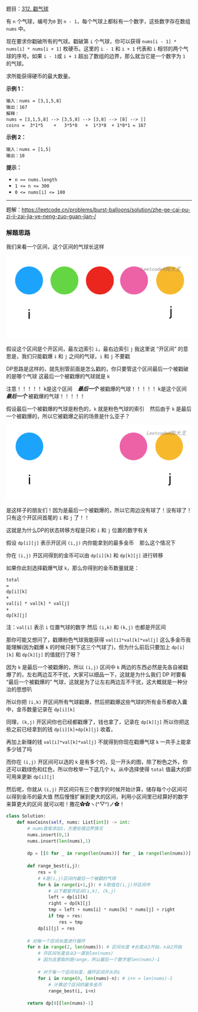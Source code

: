 题目：[312. 戳气球](https://leetcode.cn/problems/burst-balloons/)

有 `n` 个气球，编号为`0` 到 `n - 1`，每个气球上都标有一个数字，这些数字存在数组 `nums` 中。

现在要求你戳破所有的气球。戳破第 `i` 个气球，你可以获得 `nums[i - 1] * nums[i] * nums[i + 1]` 枚硬币。这里的 `i - 1` 和 `i + 1` 代表和 `i` 相邻的两个气球的序号。如果 `i - 1`或 `i + 1` 超出了数组的边界，那么就当它是一个数字为 `1` 的气球。

求所能获得硬币的最大数量。

**示例 1：**

```
输入：nums = [3,1,5,8]
输出：167
解释：
nums = [3,1,5,8] --> [3,5,8] --> [3,8] --> [8] --> []
coins =  3*1*5    +   3*5*8   +  1*3*8  + 1*8*1 = 167
```

**示例 2：**

```
输入：nums = [1,5]
输出：10
```

**提示：**

- `n == nums.length`
- `1 <= n <= 300`
- `0 <= nums[i] <= 100`

---

题解：https://leetcode.cn/problems/burst-balloons/solution/zhe-ge-cai-pu-zi-ji-zai-jia-ye-neng-zuo-guan-jian-/

### 解题思路

我们来看一个区间，这个区间的气球长这样

![](../../img/312.png)

假设这个区间是个开区间，最左边索引 `i`，最右边索引 `j`
我这里说 “开区间” 的意思是，我们只能戳爆 `i` 和 `j` 之间的气球，`i` 和 `j` 不要戳

DP思路是这样的，就先别管前面是怎么戳的，你只要管这个区间最后一个被戳破的是哪个气球
这最后一个被戳爆的气球就是 `k`

注意！！！！！
k是这个区间   ***最后一个***  被戳爆的气球！！！！！
k是这个区间   ***最后一个***  被戳爆的气球！！！！！

假设最后一个被戳爆的气球是粉色的，`k` 就是粉色气球的索引
 
然后由于 `k` 是最后一个被戳爆的，所以它被戳爆之前的场景是什么亚子？

![](../../img/312-2.png)

是这样子的朋友们！因为是最后一个被戳爆的，所以它周边没有球了！没有球了！只有这个开区间首尾的 `i` 和 `j` 了！！

这就是为什么DP的状态转移方程是只和 `i` 和 `j` 位置的数字有关

假设 `dp[i][j]` 表示开区间 `(i,j)` 内你能拿到的最多金币
 
那么这个情况下

你在 `(i,j)` 开区间得到的金币可以由 `dp[i][k]` 和 `dp[k][j]` 进行转移

如果你此刻选择戳爆气球 `k`，那么你得到的金币数量就是：

```
total
=
dp[i][k]
+
val[i] * val[k] * val[j]
+
dp[k][j]
```

注：`val[i]` 表示 `i` 位置气球的数字
然后 `(i,k)` 和 `(k,j)` 也都是开区间

那你可能又想问了，戳爆粉色气球我能获得 `val[i]*val[k]*val[j]` 这么多金币我能理解(因为戳爆 `k` 的时候只剩下这三个气球了)，但为什么前后只要加上 `dp[i][k]` 和 `dp[k][j]` 的值就行了呀？

因为 `k` 是最后一个被戳爆的，所以 `(i,j)` 区间中 `k` 两边的东西必然是先各自被戳爆了的，左右两边互不干扰，大家可以细品一下，这就是为什么我们 DP 时要看 “最后一个被戳爆的” 气球，这就是为了让左右两边互不干扰，这大概就是一种分治的思想叭

所以你把 `(i,k)` 开区间所有气球戳爆，然后把戳爆这些气球的所有金币都收入囊中，金币数量记录在 `dp[i][k]`

同理，`(k,j)` 开区间你也已经都戳爆了，钱也拿了，记录在 `dp[k][j]`
所以你把这些之前已经拿到的钱 `dp[i][k]+dp[k][j]` 收着，

再加上新赚的钱 `val[i]*val[k]*val[j]` 不就得到你现在戳爆气球 `k` 一共手上能拿多少钱了吗
 

而你在 `(i,j)` 开区间可以选的 `k` 是有多个的，见一开头的图，除了粉色之外，你还可以戳绿色和红色，所以你枚举一下这几个 `k`，从中选择使得 `total` 值最大的即可用来更新 `dp[i][j]`

然后呢，你就从 `(i,j)` 开区间只有三个数字的时候开始计算，储存每个小区间可以得到金币的最大值
然后慢慢扩展到更大的区间，利用小区间里已经算好的数字来算更大的区间
就可以啦！撒花✿✿ヽ(^▽^)ノ✿！

```python
class Solution:
    def maxCoins(self, nums: List[int]) -> int:
        # nums首尾添加1，方便处理边界情况
        nums.insert(0,1)
        nums.insert(len(nums),1)

        dp = [[0 for _ in range(len(nums))] for _ in range(len(nums))]

        def range_best(i,j):
            res = 0 
            # k是(i,j)区间内最后一个被戳的气球
            for k in range(i+1,j): # k取值在(i,j)开区间中
                # 以下都是开区间(i,k), (k,j)
                left = dp[i][k]
                right = dp[k][j]
                tmp = left + nums[i] * nums[k] * nums[j] + right
                if tmp > res:
                    res = tmp
            dp[i][j] = res

        # 对每一个区间长度进行循环
        for n in range(2, len(nums)): # 区间长度 #长度从3开始，n从2开始
            # 开区间长度会从3一直到len(nums)
            # 因为这里取的是range，所以最后一个数字是len(nums)-1

            # 对于每一个区间长度，循环区间开头的i
            for i in range(0, len(nums)-n): # i+n = len(nums)-1
                # 计算这个区间的最多金币
                range_best(i, i+n)

        return dp[0][len(nums)-1]
```

